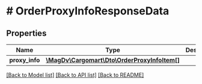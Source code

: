 # # OrderProxyInfoResponseData

## Properties

Name | Type | Description | Notes
------------ | ------------- | ------------- | -------------
**proxy_info** | [**\MagDv\Cargomart\Dto\OrderProxyInfoItem[]**](OrderProxyInfoItem.md) |  |

[[Back to Model list]](../../README.md#models) [[Back to API list]](../../README.md#endpoints) [[Back to README]](../../README.md)
